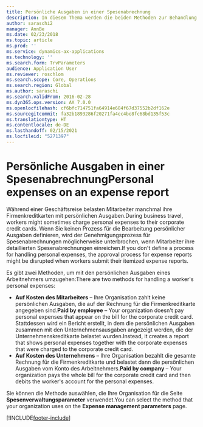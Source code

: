 ```yaml
---
title: Persönliche Ausgaben in einer Spesenabrechnung
description: In diesem Thema werden die beiden Methoden zur Behandlung der persönlichen Ausgaben eines Mitarbeiters in Microsoft Dynamics 365 Finance erläutert.
author: saraschi2
manager: AnnBe
ms.date: 02/23/2018
ms.topic: article
ms.prod: ''
ms.service: dynamics-ax-applications
ms.technology: ''
ms.search.form: TrvParameters
audience: Application User
ms.reviewer: roschlom
ms.search.scope: Core, Operations
ms.search.region: Global
ms.author: saraschi
ms.search.validFrom: 2016-02-28
ms.dyn365.ops.version: AX 7.0.0
ms.openlocfilehash: cf6bfc714751fa64914e684f67d37552b2df162e
ms.sourcegitcommit: fa32b1893286f20271fa4ec4be8fc68bd135f53c
ms.translationtype: HT
ms.contentlocale: de-DE
ms.lasthandoff: 02/15/2021
ms.locfileid: "5271397"
---
```

# <a name="personal-expenses-on-an-expense-report"></a><span data-ttu-id="663ed-103">Persönliche Ausgaben in einer Spesenabrechnung</span><span class="sxs-lookup"><span data-stu-id="663ed-103">Personal expenses on an expense report</span></span>

<span data-ttu-id="663ed-104">Während einer Geschäftsreise belasten Mitarbeiter manchmal ihre Firmenkreditkarten mit persönlichen Ausgaben.</span><span class="sxs-lookup"><span data-stu-id="663ed-104">During business travel, workers might sometimes charge personal expenses to their corporate credit cards.</span></span> <span data-ttu-id="663ed-105">Wenn Sie keinen Prozess für die Bearbeitung persönlicher Ausgaben definieren, wird der Genehmigungsprozess für Spesenabrechnungen möglicherweise unterbrochen, wenn Mitarbeiter ihre detaillierten Spesenabrechnungen einreichen.</span><span class="sxs-lookup"><span data-stu-id="663ed-105">If you don't define a process for handling personal expenses, the approval process for expense reports might be disrupted when workers submit their itemized expense reports.</span></span> 

<span data-ttu-id="663ed-106">Es gibt zwei Methoden, um mit den persönlichen Ausgaben eines Arbeitnehmers umzugehen:</span><span class="sxs-lookup"><span data-stu-id="663ed-106">There are two methods for handling a worker's personal expenses:</span></span>

- <span data-ttu-id="663ed-107">**Auf Kosten des Mitarbeiters** – Ihre Organisation zahlt keine persönlichen Ausgaben, die auf der Rechnung für die Firmenkreditkarte angegeben sind.</span><span class="sxs-lookup"><span data-stu-id="663ed-107">**Paid by employee** – Your organization doesn't pay personal expenses that appear on the bill for the corporate credit card.</span></span> <span data-ttu-id="663ed-108">Stattdessen wird ein Bericht erstellt, in dem die persönlichen Ausgaben zusammen mit den Unternehmensausgaben angezeigt werden, die der Unternehmenskreditkarte belastet wurden.</span><span class="sxs-lookup"><span data-stu-id="663ed-108">Instead, it creates a report that shows personal expenses together with the corporate expenses that were charged to the corporate credit card.</span></span>
- <span data-ttu-id="663ed-109">**Auf Kosten des Unternehmens** – Ihre Organisation bezahlt die gesamte Rechnung für die Firmenkreditkarte und belastet dann die persönlichen Ausgaben vom Konto des Arbeitnehmers.</span><span class="sxs-lookup"><span data-stu-id="663ed-109">**Paid by company** – Your organization pays the whole bill for the corporate credit card and then debits the worker's account for the personal expenses.</span></span>

<span data-ttu-id="663ed-110">Sie können die Methode auswählen, die Ihre Organisation für die Seite **Spesenverwaltungsparameter** verwendet.</span><span class="sxs-lookup"><span data-stu-id="663ed-110">You can select the method that your organization uses on the **Expense management parameters** page.</span></span>


[!INCLUDE[footer-include](../includes/footer-banner.md)]